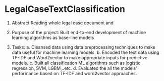 # LegalCaseTextClassification

1. Abstract
Reading whole legal case document and 

2. Purpose of the project: Built end-to-end development of machine learning algorithms as base-line models
3. Tasks: 
  a. Cleansed data using data preprocessing techniques to make data useful for machine learning models.
  b. Encoded the text data using TF-IDF and Word2vector to make appropriate inputs for predictive models.
  c. Built all classification ML algorithms such as logistic regression, SVM, LGBM,..etc. 
  d. Evaluated the all the models' performance based on TF-IDF and word2vector approaches.
  

